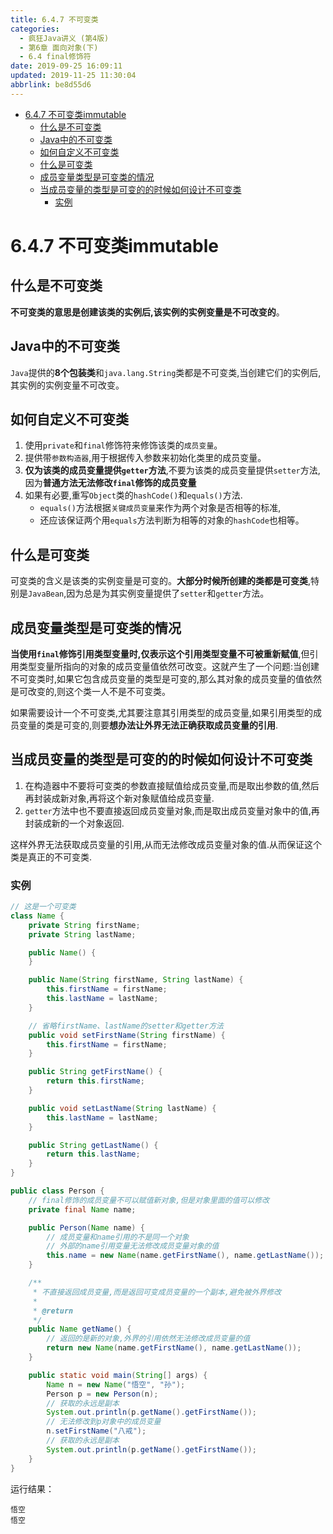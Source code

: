 ```yaml
---
title: 6.4.7 不可变类
categories: 
  - 疯狂Java讲义 (第4版)
  - 第6章 面向对象(下)
  - 6.4 final修饰符
date: 2019-09-25 16:09:11
updated: 2019-11-25 11:30:04
abbrlink: be8d55d6
---
```

<div id='my_toc'>

- [6.4.7 不可变类immutable](/JavaReadingNotes/be8d55d6/#6-4-7-不可变类immutable)
    - [什么是不可变类](/JavaReadingNotes/be8d55d6/#什么是不可变类)
    - [Java中的不可变类](/JavaReadingNotes/be8d55d6/#Java中的不可变类)
    - [如何自定义不可变类](/JavaReadingNotes/be8d55d6/#如何自定义不可变类)
    - [什么是可变类](/JavaReadingNotes/be8d55d6/#什么是可变类)
    - [成员变量类型是可变类的情况](/JavaReadingNotes/be8d55d6/#成员变量类型是可变类的情况)
    - [当成员变量的类型是可变的的时候如何设计不可变类](/JavaReadingNotes/be8d55d6/#当成员变量的类型是可变的的时候如何设计不可变类)
        - [实例](/JavaReadingNotes/be8d55d6/#实例)

</div>
<!--more-->
<script>if (navigator.platform.toLowerCase() == 'win32'){document.getElementById('my_toc').style.display = 'none';}</script>

<!--end-->
<!--SSTStart-->
# 6.4.7 不可变类immutable #
## 什么是不可变类 ##
**不可变类的意思是创建该类的实例后,该实例的实例变量是不可改变的**。
## Java中的不可变类 ##
`Java`提供的**8个包装类**和`java.lang.String`类都是不可变类,当创建它们的实例后,其实例的实例变量不可改变。
## 如何自定义不可变类 ##
1. 使用`private`和`final`修饰符来修饰该类的`成员变量`。
2. 提供带`参数构造器`,用于根据传入参数来初始化类里的成员变量。
3. **仅为该类的成员变量提供`getter`方法**,不要为该类的成员变量提供`setter`方法,因为**普通方法无法修改`final`修饰的成员变量**
4. 如果有必要,重写`Object`类的`hashCode()`和`equals()`方法.
    - `equals()`方法根据`关键成员变量`来作为两个对象是否相等的标准,
    - 还应该保证两个用`equals`方法判断为相等的对象的`hashCode`也相等。

## 什么是可变类 ##
可变类的含义是该类的实例变量是可变的。**大部分时候所创建的类都是可变类**,特别是`JavaBean`,因为总是为其实例变量提供了`setter`和`getter`方法。
## 成员变量类型是可变类的情况 ##
**当使用`final`修饰引用类型变量时,仅表示这个引用类型变量不可被重新赋值**,但引用类型变量所指向的对象的成员变量值依然可改变。这就产生了一个问题:当创建不可变类时,如果它包含成员变量的类型是可变的,那么其对象的成员变量的值依然是可改变的,则这个类一人不是不可变类。

如果需要设计一个不可变类,尤其要注意其引用类型的成员变量,如果引用类型的成员变量的类是可变的,则要**想办法让外界无法正确获取成员变量的引用**.
## 当成员变量的类型是可变的的时候如何设计不可变类 ##
1. 在构造器中不要将可变类的参数直接赋值给成员变量,而是取出参数的值,然后再封装成新对象,再将这个新对象赋值给成员变量.
2. `getter`方法中也不要直接返回成员变量对象,而是取出成员变量对象中的值,再封装成新的一个对象返回.

这样外界无法获取成员变量的引用,从而无法修改成员变量对象的值.从而保证这个类是真正的不可变类.

<!--SSTStop-->
### 实例 ###
```java
// 这是一个可变类
class Name {
	private String firstName;
	private String lastName;

	public Name() {
	}

	public Name(String firstName, String lastName) {
		this.firstName = firstName;
		this.lastName = lastName;
	}

	// 省略firstName、lastName的setter和getter方法
	public void setFirstName(String firstName) {
		this.firstName = firstName;
	}

	public String getFirstName() {
		return this.firstName;
	}

	public void setLastName(String lastName) {
		this.lastName = lastName;
	}

	public String getLastName() {
		return this.lastName;
	}
}

public class Person {
	// final修饰的成员变量不可以赋值新对象,但是对象里面的值可以修改
	private final Name name;

	public Person(Name name) {
		// 成员变量和name引用的不是同一个对象
		// 外部的name引用变量无法修改成员变量对象的值
		this.name = new Name(name.getFirstName(), name.getLastName());
	}

	/**
	 * 不直接返回成员变量,而是返回可变成员变量的一个副本,避免被外界修改
	 * 
	 * @return
	 */
	public Name getName() {
		// 返回的是新的对象,外界的引用依然无法修改成员变量的值
		return new Name(name.getFirstName(), name.getLastName());
	}

	public static void main(String[] args) {
		Name n = new Name("悟空", "孙");
		Person p = new Person(n);
		// 获取的永远是副本
		System.out.println(p.getName().getFirstName());
		// 无法修改到p对象中的成员变量
		n.setFirstName("八戒");
		// 获取的永远是副本
		System.out.println(p.getName().getFirstName());
	}
}

```
运行结果：
```
悟空
悟空
```

